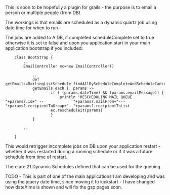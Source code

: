 This is soon to be hopefully a plugin for grails - the purpose is to email a person or multiple people (from DB)

The workings is that emails are scheduled as a dynamic quartz job using date time for when to run - 

The jobs are added to A DB, if completed scheduleComplete set to true otherwise it is set to false and upon you application start in your main application bootstrap if you included:

		class BootStrap {
			..
			EmailController ec=new EmailController()

				..
				def getEmails=MailingListSchedule.findAllByScheduleCompleteAndScheduleCancelled(false,false)
				getEmails.each {  params ->
						if ( (params.dateTime) && (params.emailMessage)) {
							println "RESCHEDULING MAIL QUEUE  "+params?.id+" -- 			"+params?.mailFrom+"---"+params?.recipientToGroup+"--"+params?.recipientToList
						ec.rescheduleit(params)
						}
				}
	
			..

		}
		
		
This would retrigger incomplete jobs on DB upon your application restart - whether it was restarted during a running schedule or if it was a future schedule from time of restart.


There are 21 Dynamic Schedules defined that can be used for the queuing.


TODO - This is part of one of the main applications I am developing and was using the jquery date time, since moving it to kickstart - I have changed how date/time is shown and will fix the gsp pages soon.

